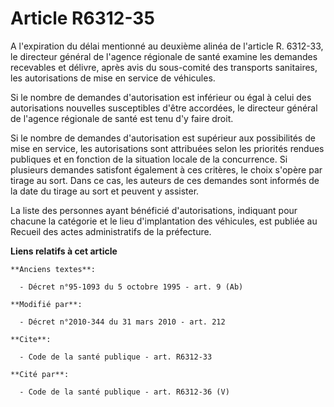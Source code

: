 # Article R6312-35

A l'expiration du délai mentionné au deuxième alinéa de l'article R. 6312-33, le directeur général de l'agence régionale de
santé examine les demandes recevables et délivre, après avis du sous-comité des transports sanitaires, les autorisations de
mise en service de véhicules. 

Si le nombre de demandes d'autorisation est inférieur ou égal à celui des autorisations nouvelles susceptibles d'être
accordées, le directeur général de l'agence régionale de santé est tenu d'y faire droit. 

Si le nombre de demandes d'autorisation est supérieur aux possibilités de mise en service, les autorisations sont attribuées
selon les priorités rendues publiques et en fonction de la situation locale de la concurrence. Si plusieurs demandes
satisfont également à ces critères, le choix s'opère par tirage au sort. Dans ce cas, les auteurs de ces demandes sont
informés de la date du tirage au sort et peuvent y assister. 

La liste des personnes ayant bénéficié d'autorisations, indiquant pour chacune la catégorie et le lieu d'implantation des
véhicules, est publiée au Recueil des actes administratifs de la préfecture.

**Liens relatifs à cet article**

	**Anciens textes**:

	  - Décret n°95-1093 du 5 octobre 1995 - art. 9 (Ab)

	**Modifié par**:

	  - Décret n°2010-344 du 31 mars 2010 - art. 212

	**Cite**:

	  - Code de la santé publique - art. R6312-33

	**Cité par**:

	  - Code de la santé publique - art. R6312-36 (V)
